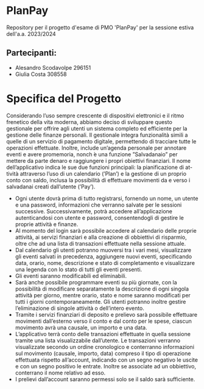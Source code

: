 # PlanPay
Repository per il progetto d'esame di PMO 'PlanPay' per la sessione estiva dell'a.a. 2023/2024
## Partecipanti:

- Alesandro Scodavolpe 296151
- Giulia Costa         308558
  
# Specifica del Progetto
Considerando l’uso sempre crescente di dispositivi elettronici e il ritmo frenetico della vita moderna, 
abbiamo deciso di sviluppare questo gestionale per offrire agli utenti un sistema completo ed efficiente per la gestione delle finanze personali. 
Il gestionale integra funzionalità simili a quelle di un servizio di pagamento digitale, permettendo di tracciare tutte le operazioni effettuate.
Inoltre, include un’agenda personale per annotare eventi e avere promemoria, nonch ́e una funzione ”Salvadanaio” per mettere da parte denaro e raggiungere i propri obiettivi finanziari.
Il nome dell’applicativo indica le sue due funzioni principali: la pianificazione di at- tività attraverso l’uso di un calendario (’Plan’) e la gestione di un proprio conto con saldo, inclusa la possibilità di effettuare movimenti da e verso i salvadanai creati dall’utente (’Pay’). 
- Ogni utente dovrà prima di tutto registrarsi, fornendo un nome, un utente e una password, informazioni che verranno salvate per le sessioni successive. Successivamente, potrà accedere all’applicazione autenticandosi con utente e password, consentendogli di gestire le proprie attività e finanze. 
- Al momento del login sarà possibile accedere al calendario delle proprie attività, ai servizi finanziari e alla creazione di obbiettivi di risparmio, oltre che ad una lista di transazioni effettuate nella sessione attuale. 
- Dal calendario gli utenti potranno muoversi tra i vari mesi, visualizzare gli eventi salvati in precedenza, aggiungere nuovi eventi, specificando data, orario, nome, descrizione e stato di completamento e visualizzare una legenda con lo stato di tutti gli eventi presenti.
- Gli eventi saranno modificabili ed eliminabili.
- Sarà anche possibile programmare eventi su più giornate, con la possibilità di modificare separatamente la descrizione di ogni singola attività per giorno, mentre orario, stato e nome saranno modificati per tutti i giorni contemporaneamente. Gli utenti potranno inoltre gestire l’eliminazione di singole attività o dell’intero evento.
-  Tramite i servizi finanziari di deposito e prelievo sarà possibile effettuare movimenti dall’esterno verso il conto e dal conto per le spese, ciascun movimento avrà una causale, un importo e una data.
- L’applicativo terrà conto delle transazioni effettuate in quella sessione tramite una lista visualizzabile dall’utente. Le transazioni verranno visualizzate secondo un ordine cronologico e conterranno informazioni sul movimento (causale, importo, data) compreso il tipo di operazione effettuata rispetto all’account, indicando con un segno negativo le uscite e con un segno positivo le entrate. Inoltre se associate ad un obbiettivo, conterrano il nome relativo ad esso.
-  I prelievi dall’account saranno permessi solo se il saldo sarà sufficiente.

